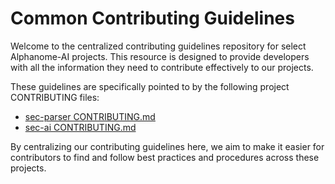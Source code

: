 # Common Contributing Guidelines

Welcome to the centralized contributing guidelines repository for select Alphanome-AI projects. This resource is designed to provide developers with all the information they need to contribute effectively to our projects.

These guidelines are specifically pointed to by the following project CONTRIBUTING files:
- [sec-parser CONTRIBUTING.md](https://github.com/alphanome-ai/sec-parser/blob/main/CONTRIBUTING.md)
- [sec-ai CONTRIBUTING.md](https://github.com/alphanome-ai/sec-ai/blob/main/CONTRIBUTING.md)

By centralizing our contributing guidelines here, we aim to make it easier for contributors to find and follow best practices and procedures across these projects.
